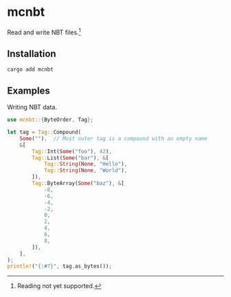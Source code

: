 # mcnbt

Read and write NBT files.[^1]


[^1]: Reading not yet supported.

## Installation

```console
cargo add mcnbt
```


## Examples
<!--
Reading NBT data.

```rust
use mcnbt::{ByteOrder, Tag};

let tag = Tag::from_bytes(
    include_bytes!("house.mcstructure"),  // file to read
    ByteOrder::LittleEndian               // Bedrock Edition uses little endian byte order
);
println!(tag.pretty());
```
-->

Writing NBT data.

```rust
use mcnbt::{ByteOrder, Tag};

let tag = Tag::Compound(
    Some(""),  // Most outer tag is a compound with an empty name
    &[
        Tag::Int(Some("foo"), 42),
        Tag::List(Some("bar"), &[
            Tag::String(None, "Hello"),
            Tag::String(None, "World"),
        ]),
        Tag::ByteArray(Some("baz"), &[
            -8,
            -6,
            -4,
            -2,
            0,
            2,
            4,
            6,
            8,
        ]),
    ],
);
println!("{:#?}", tag.as_bytes());
```
